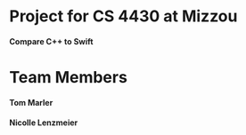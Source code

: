 <h1> Project for CS 4430 at Mizzou </h1>
<h4>Compare C++ to Swift </h4>

<h1> Team Members</h1>
<h4> Tom Marler </h4>
<h4> Nicolle Lenzmeier</h4>
